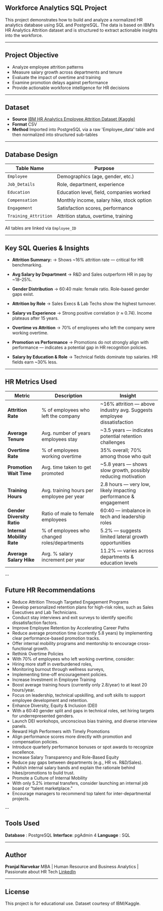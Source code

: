 ## Workforce Analytics SQL Project

This project demonstrates how to build and analyze a normalized HR analytics database using SQL and PostgreSQL. The data is based on IBM’s HR Analytics Attrition dataset and is structured to extract actionable insights into the workforce. 

---

## Project Objective
- Analyze employee attrition patterns
- Measure salary growth across departments and tenure
- Evaluate the impact of overtime and training
- Examine promotion delays against performance
- Provide actionable workforce intelligence for HR decisions

---

## Dataset
- **Source**  [IBM HR Analytics Employee Attrition Dataset (Kaggle)](https://www.kaggle.com/datasets/pavansubhasht/ibm-hr-analytics-attrition-dataset)
- **Format**  CSV
- **Method**  Imported into PostgreSQL via a raw 'Employee_data' table and then normalized into structured sub-tables

---

## Database Design

| Table Name           | Purpose                                   |
|----------------------|-------------------------------------------|
| `Employee`           | Demographics (age, gender, etc.)          |
| `Job_Details`        | Role, department, experience              |
| `Education`          | Education level, field, companies worked  |
| `Compensation`       | Monthly income, salary hike, stock option |
| `Engagement`         | Satisfaction scores, performance          |
| `Training_Attrition` | Attrition status, overtime, training      |

 All tables are linked via `Employee_ID`

---

## Key SQL Queries & Insights

- **Attrition Summary:**
→ Shows ~16% attrition rate — critical for HR benchmarking.

- **Avg Salary by Department**
→ R&D and Sales outperform HR in pay by ~18–25%.

- **Gender Distribution**
→ 60:40 male: female ratio. Role-based gender gaps exist.

- **Attrition by Role**
→ Sales Execs & Lab Techs show the highest turnover.

- **Salary vs Experience**
→ Strong positive correlation (r ≈ 0.74). Income plateaus after 15 years.

- **Overtime vs Attrition**
→ 70% of employees who left the company were working overtime.

- **Promotion vs Performance**
→ Promotions do not strongly align with performance — indicates a potential gap in HR recognition policies.

- **Salary by Education & Role**
→ Technical fields dominate top salaries. HR fields earn ~30% less.

---

## HR Metrics Used

| **Metric**                 | **Description**                              | **Insight**                                                             |
| -------------------------- | -------------------------------------------- | ----------------------------------------------------------------------- |
| **Attrition Rate**         | % of employees who left the company          | \~16% attrition — above industry avg. Suggests employee dissatisfaction |
| **Average Tenure**         | Avg. number of years employees stay          | \~3.5 years — indicates potential retention challenges                  |
| **Overtime Rate**          | % of employees working overtime              | 35% overall; 70% among those who quit                                   |
| **Promotion Wait Time**    | Avg. time taken to get promoted              | \~5.8 years — shows slow growth, possibly reducing motivation           |
| **Training Hours**         | Avg. training hours per employee per year    | 2.8 hours — very low, likely impacting performance & engagement         |
| **Gender Diversity Ratio** | Ratio of male to female employees            | 60:40 — imbalance in tech and leadership roles                          |
| **Internal Mobility Rate** | % of employees who changed roles/departments | 5.2% — suggests limited lateral growth opportunities                    |
| **Average Salary Hike**    | Avg. % salary increment per year             | 11.2% — varies across departments & education levels                    |

--

## Future HR Recommendations

- Reduce Attrition Through Targeted Engagement Programs
- Develop personalized retention plans for high-risk roles, such as Sales Executives and Lab Technicians.
- Conduct stay interviews and exit surveys to identify specific dissatisfaction factors.
- Improve Employee Retention by Accelerating Career Paths
- Reduce average promotion time (currently 5.8 years) by implementing clear performance-based promotion tracks.
- Offer internal mobility programs and mentorship to encourage cross-functional growth.
- Rethink Overtime Policies
- With 70% of employees who left working overtime, consider:
- Hiring more staff in overburdened roles,
- Monitoring burnout through wellness surveys,
- Implementing time-off encouragement policies.
- Increase Investment in Employee Training
- Boost average training hours (currently only 2.8/year) to at least 20 hours/year.
- Focus on leadership, technical upskilling, and soft skills to support employee development and retention.
- Enhance Diversity, Equity & Inclusion (DEI)
- With a 60:40 gender split and gaps in technical roles, set hiring targets for underrepresented genders.
- Launch DEI workshops, unconscious bias training, and diverse interview panels.
- Reward High Performers with Timely Promotions
- Align performance scores more directly with promotion and compensation policies.
- Introduce quarterly performance bonuses or spot awards to recognize excellence.
- Increase Salary Transparency and Role-Based Equity
- Reduce pay gaps between departments (e.g., HR vs. R&D/Sales).
- Publish internal salary bands and explain the rationale behind hikes/promotions to build trust.
- Promote a Culture of Internal Mobility
- With only 5.2% internal transfers, consider launching an internal job board or “talent marketplace.”
- Encourage managers to recommend top talent for inter-departmental projects.

--

## Tools Used

**Database** : PostgreSQL
**Interface**: pgAdmin 4
**Language** : SQL

---

## Author

**Pranjal Narvekar**
MBA | Human Resource and Business Analytics | Passionate about HR Tech
[LinkedIn](https://www.linkedin.com/in/pranjalnnarvekar24)

---

## License
This project is for educational use. Dataset courtesy of IBM/Kaggle.
